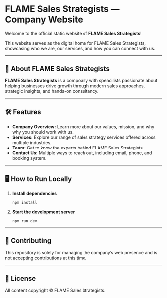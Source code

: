 # FLAME Sales Strategists — Company Website

Welcome to the official static website of **FLAME Sales Strategists**!

This website serves as the digital home for FLAME Sales Strategists, showcasing who we are, our services, and how you can connect with us.

---

## 🚀 About FLAME Sales Strategists

**FLAME Sales Strategists** is a compoany with speacilists passionate about helping businesses drive growth through modern sales approaches, strategic insights, and hands-on consultancy.

---

## 🛠 Features

- **Company Overview:** Learn more about our values, mission, and why why you should work with us.
- **Services:** Explore our range of sales strategy services offered across multiple industries.
- **Team:** Get to know the experts behind FLAME Sales Strategists.
- **Contact Us:** Multiple ways to reach out, including email, phone, and booking system.

---

## 🖥 How to Run Locally

1. **Install dependencies**

    ```
    npm install
    ```

2. **Start the development server**

    ```
    npm run dev
    ```

---

## 📝 Contributing

This repository is solely for managing the company’s web presence and is not accepting contributions at this time.

---

## 📄 License

All content copyright &copy; FLAME Sales Strategists.